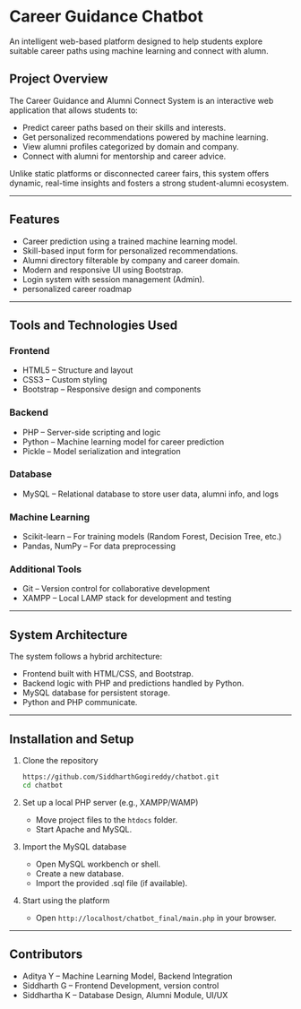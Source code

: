# Career Guidance Chatbot

An intelligent web-based platform designed to help students explore suitable career paths using machine learning and connect with alumn.

## Project Overview

The Career Guidance and Alumni Connect System is an interactive web application that allows students to:
- Predict career paths based on their skills and interests.
- Get personalized recommendations powered by machine learning.
- View alumni profiles categorized by domain and company.
- Connect with alumni for mentorship and career advice.

Unlike static platforms or disconnected career fairs, this system offers dynamic, real-time insights and fosters a strong student-alumni ecosystem.

---

## Features

- Career prediction using a trained machine learning model.
- Skill-based input form for personalized recommendations.
- Alumni directory filterable by company and career domain.
- Modern and responsive UI using Bootstrap.
- Login system with session management (Admin).
- personalized career roadmap

---

## Tools and Technologies Used

### Frontend
- HTML5 – Structure and layout
- CSS3 – Custom styling
- Bootstrap – Responsive design and components

### Backend
- PHP – Server-side scripting and logic
- Python – Machine learning model for career prediction
- Pickle – Model serialization and integration

### Database
- MySQL – Relational database to store user data, alumni info, and logs

### Machine Learning
- Scikit-learn – For training models (Random Forest, Decision Tree, etc.)
- Pandas, NumPy – For data preprocessing

### Additional Tools
- Git – Version control for collaborative development
- XAMPP – Local LAMP stack for development and testing

---

## System Architecture

The system follows a hybrid architecture:
- Frontend built with HTML/CSS, and Bootstrap.
- Backend logic with PHP and predictions handled by Python.
- MySQL database for persistent storage.
- Python and PHP communicate.

---

## Installation and Setup

1. Clone the repository
   ```bash
   https://github.com/SiddharthGogireddy/chatbot.git
   cd chatbot
   ```

2. Set up a local PHP server (e.g., XAMPP/WAMP)
   - Move project files to the `htdocs` folder.
   - Start Apache and MySQL.

3. Import the MySQL database
   - Open MySQL workbench or shell.
   - Create a new database.
   - Import the provided .sql file (if available).

4. Start using the platform
   - Open `http://localhost/chatbot_final/main.php` in your browser.

---

## Contributors
 
- Aditya Y – Machine Learning Model, Backend Integration  
- Siddharth G – Frontend Development, version control 
- Siddhartha K – Database Design, Alumni Module, UI/UX
